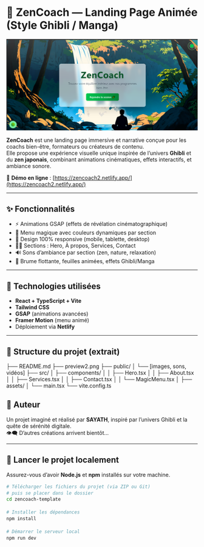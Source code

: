 # 🌿 ZenCoach — Landing Page Animée (Style Ghibli / Manga)

<p align="center">
  <img src="./preview2.png" alt="Aperçu du site ZenCoach" />
</p>

**ZenCoach** est une landing page immersive et narrative conçue pour les coachs bien-être, formateurs ou créateurs de contenu.  
Elle propose une expérience visuelle unique inspirée de l’univers **Ghibli** et du **zen japonais**, combinant animations cinématiques, effets interactifs, et ambiance sonore.

🔗 **Démo en ligne** : [https://zencoach2.netlify.app/](https://zencoach2.netlify.app/)

---

## ✨ Fonctionnalités

- ⚡️ Animations GSAP (effets de révélation cinématographique)
- 🎨 Menu magique avec couleurs dynamiques par section
- 📱 Design 100% responsive (mobile, tablette, desktop)
- 🧘‍♂️ Sections : Hero, À propos, Services, Contact
- 🔊 Sons d’ambiance par section (zen, nature, relaxation)
- 🍃 Brume flottante, feuilles animées, effets Ghibli/Manga

---

## 🧱 Technologies utilisées

- **React + TypeScript + Vite**
- **Tailwind CSS**
- **GSAP** (animations avancées)
- **Framer Motion** (menu animé)
- Déploiement via **Netlify**

---

## 📁 Structure du projet (extrait)

├── README.md
├── preview2.png
├── public/
│ └── [images, sons, vidéos]
├── src/
│ ├── components/
│ │ ├── Hero.tsx
│ │ ├── About.tsx
│ │ ├── Services.tsx
│ │ ├── Contact.tsx
│ │ └── MagicMenu.tsx
│ ├── assets/
│ └── main.tsx
└── vite.config.ts


## 🧠 Auteur  
Un projet imaginé et réalisé par **SAYATH**, inspiré par l’univers Ghibli et la quête de sérénité digitale.  
👁️‍🗨️ D’autres créations arrivent bientôt…



---

## 🚀 Lancer le projet localement

Assurez-vous d’avoir **Node.js** et **npm** installés sur votre machine.

```bash
# Télécharger les fichiers du projet (via ZIP ou Git)
# puis se placer dans le dossier
cd zencoach-template

# Installer les dépendances
npm install

# Démarrer le serveur local
npm run dev

